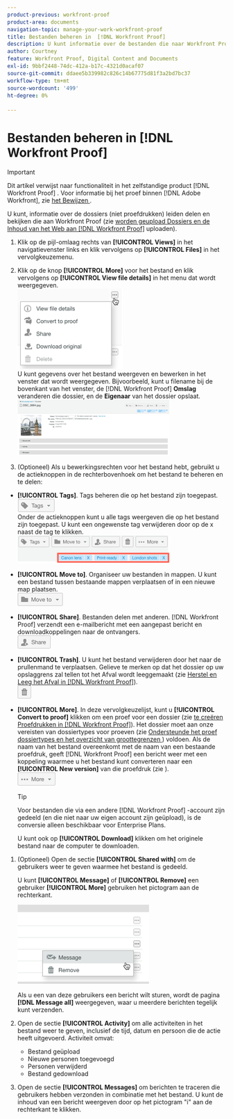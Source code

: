 ```yaml
---
product-previous: workfront-proof
product-area: documents
navigation-topic: manage-your-work-workfront-proof
title: Bestanden beheren in  [!DNL Workfront Proof]
description: U kunt informatie over de bestanden die naar Workfront Proof zijn geüpload (geen proefdrukken) beheren, delen en weergeven (zie Bestanden en webinhoud uploaden naar Workfront Proof).
author: Courtney
feature: Workfront Proof, Digital Content and Documents
exl-id: 9bbf2448-74dc-412a-b17c-4321d0acaf07
source-git-commit: ddaee5b339982c826c14b67775d81f3a2bd7bc37
workflow-type: tm+mt
source-wordcount: '499'
ht-degree: 0%

---
```


# Bestanden beheren in [!DNL Workfront Proof]

>[!IMPORTANT]
>
>Dit artikel verwijst naar functionaliteit in het zelfstandige product [!DNL Workfront Proof] . Voor informatie bij het proef binnen [!DNL Adobe Workfront], zie [ het Bewijzen ](../../../review-and-approve-work/proofing/proofing.md).

U kunt, informatie over de dossiers (niet proefdrukken) leiden delen en bekijken die aan Workfront Proof (zie [ worden geupload Dossiers en de Inhoud van het Web aan  [!DNL Workfront Proof]](../../../workfront-proof/wp-work-proofsfiles/create-proofs-and-files/upload-files-web-content.md) uploaden).

1. Klik op de pijl-omlaag rechts van **[!UICONTROL Views]** in het navigatievenster links en klik vervolgens op **[!UICONTROL Files]** in het vervolgkeuzemenu.

1. Klik op de knop **[!UICONTROL More]** voor het bestand en klik vervolgens op **[!UICONTROL View file details]** in het menu dat wordt weergegeven.\
   ![ het dossierdetails van de Mening ](assets/click-more-then-view-file-details.png)\
   U kunt gegevens over het bestand weergeven en bewerken in het venster dat wordt weergegeven. Bijvoorbeeld, kunt u filename bij de bovenkant van het venster, de [!DNL Workfront Proof] **Omslag** veranderen die dossier, en de **Eigenaar** van het dossier opslaat.\
   ![ de details van het Dossier ](assets/file-details-page-350x129.png)

1. (Optioneel) Als u bewerkingsrechten voor het bestand hebt, gebruikt u de actieknoppen in de rechterbovenhoek om het bestand te beheren en te delen:

* **[!UICONTROL Tags]**. Tags beheren die op het bestand zijn toegepast.\
   ![ knoop van Markeringen ](assets/tags-button.png)\
   Onder de actieknoppen kunt u alle tags weergeven die op het bestand zijn toegepast. U kunt een ongewenste tag verwijderen door op de x naast de tag te klikken.\
   ![ het dossiermarkeringen van de Mening ](assets/view-file-tags-350x64.png)

* **[!UICONTROL Move to]**. Organiseer uw bestanden in mappen. U kunt een bestand tussen bestaande mappen verplaatsen of in een nieuwe map plaatsen.\
   ![ knoop van de Omslag ](assets/folder-button.png)

* **[!UICONTROL Share]**. Bestanden delen met anderen. [!DNL Workfront Proof] verzendt een e-mailbericht met een aangepast bericht en downloadkoppelingen naar de ontvangers.\
   ![ knoop van het Aandeel ](assets/share-button.png)

* **[!UICONTROL Trash]**. U kunt het bestand verwijderen door het naar de prullenmand te verplaatsen. Gelieve te merken op dat het dossier op uw opslaggrens zal tellen tot het Afval wordt leeggemaakt (zie [ Herstel en Leeg het Afval in  [!DNL Workfront Proof]](../../../workfront-proof/wp-work-proofsfiles/manage-your-work/restore-and-empty-trash.md)).\
   ![ knoop van het Afval ](assets/trash-button.png)

* **[!UICONTROL More]**. In deze vervolgkeuzelijst, kunt u **[!UICONTROL Convert to proof]** klikken om een proef voor een dossier (zie [ te creëren Proefdrukken in  [!DNL Workfront Proof]](../../../workfront-proof/wp-work-proofsfiles/create-proofs-and-files/generate-proofs.md)). Het dossier moet aan onze vereisten van dossiertypes voor proeven (zie [ Ondersteunde het proef dossiertypes en het overzicht van groottegrenzen ](../../../review-and-approve-work/proofing/proofing-overview/supported-proofing-file-types.md)) voldoen. Als de naam van het bestand overeenkomt met de naam van een bestaande proefdruk, geeft [!DNL Workfront Proof] een bericht weer met een koppeling waarmee u het bestand kunt converteren naar een **[!UICONTROL New version]** van die proefdruk (zie ).\
   ![ Meer knoop ](assets/more-button-text-version.png)

  >[!TIP]
  >
  >Voor bestanden die via een andere [!DNL Workfront Proof] -account zijn gedeeld (en die niet naar uw eigen account zijn geüpload), is de conversie alleen beschikbaar voor Enterprise Plans.

  U kunt ook op **[!UICONTROL Download]** klikken om het originele bestand naar de computer te downloaden.

1. (Optioneel) Open de sectie **[!UICONTROL Shared with]** om de gebruikers weer te geven waarmee het bestand is gedeeld.

   U kunt **[!UICONTROL Message]** of **[!UICONTROL Remove]** een gebruiker **[!UICONTROL More]** gebruiken het pictogram aan de rechterkant.

   ![ Bericht en verwijder ](assets/message-and-remove.png)

   Als u een van deze gebruikers een bericht wilt sturen, wordt de pagina **[!DNL Message all]** weergegeven, waar u meerdere berichten tegelijk kunt verzenden.

1. Open de sectie **[!UICONTROL Activity]** om alle activiteiten in het bestand weer te geven, inclusief de tijd, datum en persoon die de actie heeft uitgevoerd. Activiteit omvat:

   * Bestand geüpload
   * Nieuwe personen toegevoegd
   * Personen verwijderd
   * Bestand gedownload

1. Open de sectie **[!UICONTROL Messages]** om berichten te traceren die gebruikers hebben verzonden in combinatie met het bestand. U kunt de inhoud van een bericht weergeven door op het pictogram &quot;i&quot; aan de rechterkant te klikken.
